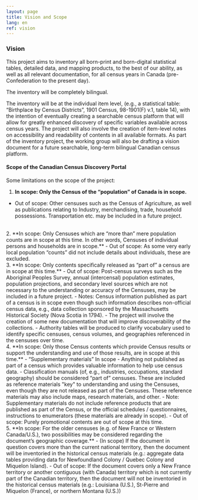 ```yaml
---
layout: page
title: Vision and Scope
lang: en
ref: vision
---
```


### Vision

This project aims to inventory all born-print and born-digital statistical tables, detailed data, and mapping products, to the best of our ability, as well as all relevant documentation, for all census years in Canada (pre-Confederation to the present day).

The inventory will be completely bilingual.

The inventory will be at the individual item level, (e.g., a statistical table: “Birthplace by Census Districts”, 1901 Census, 98-1901(F) v.1, table 14), with the intention of eventually creating a searchable census platform that will allow for greatly enhanced discovery of specific variables available across census years. The project will also involve the creation of item-level notes on accessibility and readability of contents in all available formats. As part of the inventory project, the working group will also be drafting a vision document for a future searchable, long-term bilingual Canadian census platform.

#### Scope of the Canadian Census Discovery Portal

Some limitations on the scope of the project:

1. **In scope: Only the Census of the “population” of Canada is in scope.**
  - Out of scope: Other censuses such as the Census of Agriculture, as well as publications relating to Industry, merchandising, trade, household possessions.  Transportation etc. may be included in a future project.  
<br />
2. **In scope: Only Censuses which are “more than” mere population counts are in scope at this time. In other words, Censuses of individual persons and households are in scope.**
- Out of scope: As some very early local population “counts” did not include details about individuals, these are excluded.  
<br />
3. **In scope: Only contents specifically released as “part of” a census are in scope at this time.**
- Out of scope: Post-census surveys such as the Aboriginal Peoples Survey,
annual (intercensal) population estimates, population projections, and secondary level sources which are not necessary to the understanding or accuracy of the Censuses, may be included in a future project.
  - Notes: Census information published as part of a census is in scope even though such information describes non-official census data, e.g., data collection sponsored by the Massachusetts Historical Society (Nova Scotia in 1794).
  - The project will involve the creation of some new documentation that will improve discoverability of the collections.
  - Authority tables will be produced to clarify vocabulary used to identify specific censuses, census volumes, and geographies referenced in the censuses over time.  
<br />
4. **In scope: Only those Census contents which provide Census results or support the understanding and use of those results, are in scope at this time.**
   - “Supplementary materials”  In scope
     - Anything not published as part of a census which provides valuable information to help use census data.
     - Classification  manuals (of, e.g., industries, occupations, standard geography) should be considered “part of” censuses. These are included as reference materials "key" to understanding and using the Censuses, even though they are not released as part of the Censuses. These reference materials may also include maps, research materials, and other.
     - Note: Supplementary materials do not include reference products that are published as part of the Census, or the official schedules / questionnaires, instructions to enumerators (these materials are already in scope).
   - Out of scope: Purely promotional contents are out of scope at this time.  
<br />
5. **In scope: For the older censuses (e.g. of New France or Western Canada/U.S.), two possibilities may be considered regarding the document’s geographic coverage.**
  - (In scope) If the document in question covers more than the current national territory, then the document will be inventoried in the historical census materials (e.g.: aggregate data tables providing data for Newfoundland Colony / Quebec Colony and Miquelon Island).
   - Out of scope: If the document covers only a New France territory or another contiguous (with Canada) territory which is not currently part of the Canadian territory, then the document will not be inventoried in the historical census materials (e.g.: Louisiana (U.S.), St-Pierre and Miquelon (France), or northern Montana (U.S.))
